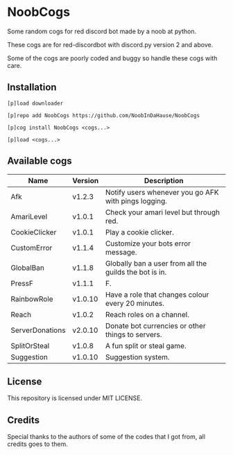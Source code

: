 # NoobCogs

Some random cogs for red discord bot made by a noob at python.

These cogs are for red-discordbot with discord.py version 2 and above.

Some of the cogs are poorly coded and buggy so handle these cogs with care.

## Installation

```
[p]load downloader

[p]repo add NoobCogs https://github.com/NoobInDaHause/NoobCogs

[p]cog install NoobCogs <cogs...>

[p]load <cogs...>
```

## Available cogs

| Name            |  Version  | Description                                                      |
| --------------- | --------- | ---------------------------------------------------------------- |
| Afk             |  v1.2.3   | Notify users whenever you go AFK with pings logging.             |
| AmariLevel      |  v1.0.1   | Check your amari level but through red.                          |
| CookieClicker   |  v1.0.1   | Play a cookie clicker.                                           |
| CustomError     |  v1.1.4   | Customize your bots error message.                               |
| GlobalBan       |  v1.1.8   | Globally ban a user from all the guilds the bot is in.           |
| PressF          |  v1.1.1   | F.                                                               |
| RainbowRole     |  v1.0.10  | Have a role that changes colour every 20 minutes.                |
| Reach           |  v1.0.2   | Reach roles on a channel.                                        |
| ServerDonations |  v2.0.10  | Donate bot currencies or other things to servers.                |
| SplitOrSteal    |  v1.0.8   | A fun split or steal game.                                       |
| Suggestion      |  v1.0.10  | Suggestion system.                                               |

## License

This repository is licensed under MIT LICENSE.

## Credits

Special thanks to the authors of some of the codes that I got from, all credits goes to them.
